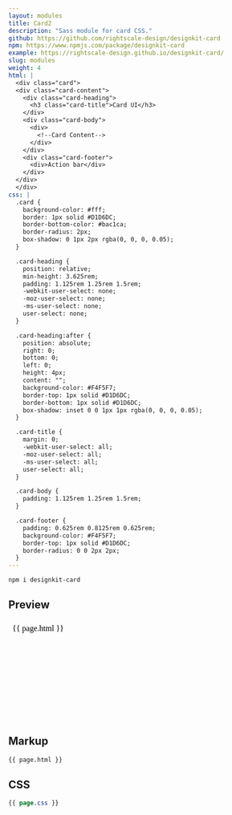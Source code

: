 ```yaml
---
layout: modules
title: Card2
description: "Sass module for card CSS."
github: https://github.com/rightscale-design/designkit-card
npm: https://www.npmjs.com/package/designkit-card
example: https://rightscale-design.github.io/designkit-card/
slug: modules
weight: 4
html: |
  <div class="card">
  <div class="card-content">
    <div class="card-heading">
      <h3 class="card-title">Card UI</h3>
    </div>
    <div class="card-body">
      <div>
        <!--Card Content-->
      </div>
    </div>
    <div class="card-footer">
      <div>Action bar</div>
    </div>
  </div>
  </div>
css: |
  .card {
    background-color: #fff;
    border: 1px solid #D1D6DC;
    border-bottom-color: #bac1ca;
    border-radius: 2px;
    box-shadow: 0 1px 2px rgba(0, 0, 0, 0.05);
  }

  .card-heading {
    position: relative;
    min-height: 3.625rem;
    padding: 1.125rem 1.25rem 1.5rem;
    -webkit-user-select: none;
    -moz-user-select: none;
    -ms-user-select: none;
    user-select: none;
  }

  .card-heading:after {
    position: absolute;
    right: 0;
    bottom: 0;
    left: 0;
    height: 4px;
    content: "";
    background-color: #F4F5F7;
    border-top: 1px solid #D1D6DC;
    border-bottom: 1px solid #D1D6DC;
    box-shadow: inset 0 0 1px 1px rgba(0, 0, 0, 0.05);
  }

  .card-title {
    margin: 0;
    -webkit-user-select: all;
    -moz-user-select: all;
    -ms-user-select: all;
    user-select: all;
  }

  .card-body {
    padding: 1.125rem 1.25rem 1.5rem;
  }

  .card-footer {
    padding: 0.625rem 0.8125rem 0.625rem;
    background-color: #F4F5F7;
    border-top: 1px solid #D1D6DC;
    border-radius: 0 0 2px 2px;
  }  
---
```


```bash
npm i designkit-card
```

## Preview
<iframe id='frame_preview' frameborder='0' height='200' width='600' srcdoc='
<html id="frame_wrapper">
<head>
<style>{{ page.css }}</style>
<script>
var frame = document.getElementById("frame_preview");
frame.height = document.getElementById("frame_wrapper").height;
</script>
</head>
<body>{{ page.html }}</body>
</html>'>
</iframe>

## Markup

```html
{{ page.html }}
```

## CSS

```css
{{ page.css }}
```

